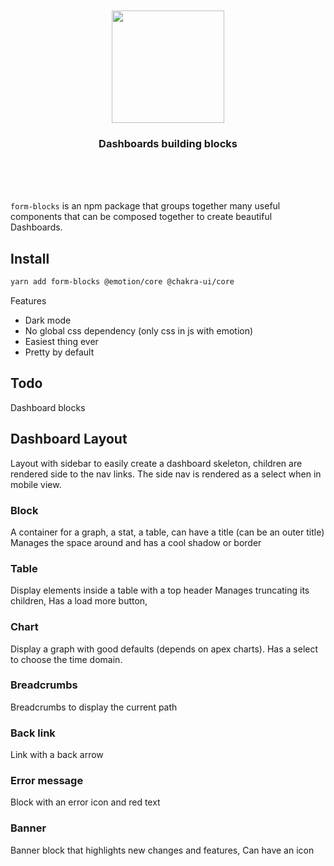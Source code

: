 <div align='center'>
  <br/>
    <br/>
    <img src='https://landing-blocks.now.sh/logo_icon_black.svg' width='180px' />
    <br/>
    <h3>Dashboards building blocks</h3>
    <!-- <a href='https://form-blocks.now.sh#demos'>See some landing pages built with <code>form-blocks</code></a> -->
    <br/>
    <br/>
    <br/>
</div>

`form-blocks` is an npm package that groups together many useful components that can be composed together to create beautiful Dashboards.

## Install

```sh
yarn add form-blocks @emotion/core @chakra-ui/core
```

Features

-   Dark mode
-   No global css dependency (only css in js with emotion)
-   Easiest thing ever
-   Pretty by default

## Todo

Dashboard blocks

## Dashboard Layout

Layout with sidebar to easily create a dashboard skeleton, children are rendered side to the nav links.
The side nav is rendered as a select when in mobile view.

### Block

A container for a graph, a stat, a table, can have a title (can be an outer title)
Manages the space around and has a cool shadow or border

### Table

Display elements inside a table with a top header
Manages truncating its children,
Has a load more button,

### Chart

Display a graph with good defaults (depends on apex charts).
Has a select to choose the time domain.

### Breadcrumbs

Breadcrumbs to display the current path

### Back link

Link with a back arrow

### Error message

Block with an error icon and red text

### Banner

Banner block that highlights new changes and features,
Can have an icon
